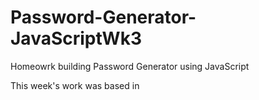 # Password-Generator-JavaScriptWk3
Homeowrk building Password Generator using JavaScript

This week's work was based in 
